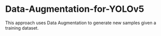 # Data-Augmentation-for-YOLOv5
This approach uses Data Augmentation to generate new samples given a training dataset. 
